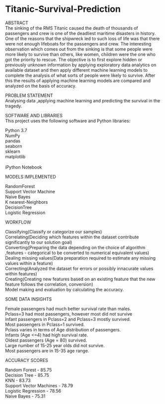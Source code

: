 # Titanic-Survival-Prediction
ABSTRACT<br>
The sinking of the RMS Titanic caused the death of thousands of  passengers  and  crew  is  one  of  the  deadliest  maritime disasters in history. One of the reasons that the shipwreck led to such loss  of life was  that there  were not  enough lifeboats for  the  passengers  and  crew.  The  interesting  observation which comes out  from the  sinking is that some  people were more likely to survive than others, like women, children were the one who got the priority to rescue. The objective is to first explore  hidden  or  previously  unknown  information  by applying exploratory  data analytics  on available  dataset and then apply different machine learning models to complete the analysis of what sorts of people were likely to survive. After this  the  results  of  applying  machine  learning  models  are compared and analyzed on the basis of accuracy.<br>

PROBLEM STATEMENT<br>
Analysing data ,applying machine learning and predicting the survival in the tragedy.<br>

SOFTWARE AND LIBRARIES<br>
This project uses the following software and Python libraries:<br>

Python 3.7<br>
NumPy<br>
pandas<br>
seaborn<br>
sklearn<br>
matplotlib<br><br>
iPython Notebook<br>

MODELS IMPLEMENTED<br>

RandomForest<br>
Support Vector Machine<br>
Naive Bayes<br>
K nearest-Neighbors<br>
DecisionTree<br>
Logistic Regression<br>

WORKFLOW<br>

Classifying(Classify or categorize our samples)<br>
Correlating(Deciding which features within the dataset contribute significantly to our solution goal)<br>
Converting(Preparing the data depending on the choice of algorithm ,features - categorical to be converted to numerical equivalent values)<br>
Dealing missing values(Data preparation required to estimate any missing values within a feature)<br>
Correcting(Analyzed the dataset for errors or possibly innacurate values within features) <br>
Creating(Creating new features based on an existing feature that the new feature follows the correlation, conversion)<br>
Model making and evaluation by calculating the accuracy.

SOME DATA INSIGHTS<br>

Female passengers had much better survival rate than males.<br>
Pclass=3 had most passengers, however most did not survive<br>
Infant passengers in Pclass=2 and Pclass=3 mostly survived.<br>
Most passengers in Pclass=1 survived.<br>
Pclass varies in terms of Age distribution of passengers.<br>
Infants (Age <=4) had high survival rate.<br>
Oldest passengers (Age = 80) survived.<br>
Large number of 15-25 year olds did not survive.<br>
Most passengers are in 15-35 age range.<br>

ACCURACY SCORES<br>

Random Forest -	85.75<br>
Decision Tree	- 85.75<br>
KNN - 83.73<br>
Support Vector Machines - 78.79<br>
Logistic Regression -	78.56<br>
Naive Bayes -	75.31<br>


